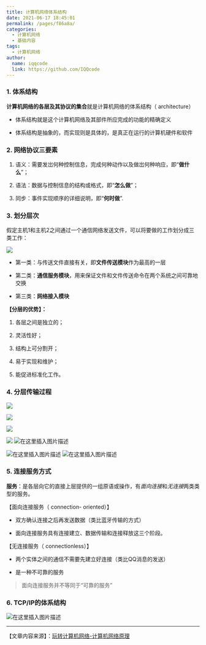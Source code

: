 ```yaml
---
title: 计算机网络体系结构
date: 2021-06-17 18:45:01
permalink: /pages/f86a8a/
categories:
  - 计算机网络
  - 基础内容
tags:
  - 计算机网络
author:
  name: iqqcode
  link: https://github.com/IQQcode
---
```

### 1. 体系结构

**计算机网络的各层及其协议的集合**就是计算机网络的体系结构（ architecture）

- 体系结构就是这个计算机网络及其部件所应完成的功能的精确定义

- 体系结构是抽象的，而实现则是具体的，是真正在运行的计算机硬件和软件

### 2. 网络协议三要素

1. 语义：需要发岀何种控制信息，完成何种动作以及做岀何种响应，即“**做什么**”；

2. 语法：数据与控制信息的结构或格式，即“**怎么做**”；

3. 同步：事件实现顺序的详细说明，即“**何时做**”.

### 3. 划分层次

假定主机1和主机2之间通过一个通信网络发送文件，可以将要做的工作划分成三类工作：

![](https://imgconvert.csdnimg.cn/aHR0cHM6Ly9ibG9naW1hZ2UtMTI1NTYxODU5Mi5jb3MuYXAtY2hlbmdkdS5teXFjbG91ZC5jb20vaW1nMjAyMDA0MDcxNzM3NTcucG5n?x-oss-process=image/format,png)

- 第一类：与传送文件直接有关，即**文件传送模块**作为最高的一层

- 第二类：**通信服务模块**，用来保证文件和文件传送命令在两个系统之间可靠地交换

- 第三类：**网络接入模块**

**【分层的优势】：**

1. 各层之间是独立的；

2. 灵活性好；

3. 结构上可分割开；

4. 易于实现和维护；

5. 能促进标准化工作。

### 4. 分层传输过程

![](https://imgconvert.csdnimg.cn/aHR0cHM6Ly9ibG9naW1hZ2UtMTI1NTYxODU5Mi5jb3MuYXAtY2hlbmdkdS5teXFjbG91ZC5jb20vaW1nMjAyMDA0MDcxNzQ1MDAucG5n?x-oss-process=image/format,png)

![](https://imgconvert.csdnimg.cn/aHR0cHM6Ly9ibG9naW1hZ2UtMTI1NTYxODU5Mi5jb3MuYXAtY2hlbmdkdS5teXFjbG91ZC5jb20vaW1nMjAyMDA0MDcxNzQ1NDEucG5n?x-oss-process=image/format,png)

![](https://imgconvert.csdnimg.cn/aHR0cHM6Ly9ibG9naW1hZ2UtMTI1NTYxODU5Mi5jb3MuYXAtY2hlbmdkdS5teXFjbG91ZC5jb20vaW1nMjAyMDA0MDcxNzQ2MDMucG5n?x-oss-process=image/format,png)

![](https://imgconvert.csdnimg.cn/aHR0cHM6Ly9ibG9naW1hZ2UtMTI1NTYxODU5Mi5jb3MuYXAtY2hlbmdkdS5teXFjbG91ZC5jb20vaW1nMjAyMDA0MDcxNzQ2MjEucG5n?x-oss-process=image/format,png)
![在这里插入图片描述](https://img-blog.csdnimg.cn/20200407190830469.png?x-oss-process=image/watermark,type_ZmFuZ3poZW5naGVpdGk,shadow_10,text_aHR0cHM6Ly9ibG9nLmNzZG4ubmV0L3dlaXhpbl80MzIzMjk1NQ==,size_16,color_FFFFFF,t_70)

![在这里插入图片描述](https://img-blog.csdnimg.cn/202004071908460.png?x-oss-process=image/watermark,type_ZmFuZ3poZW5naGVpdGk,shadow_10,text_aHR0cHM6Ly9ibG9nLmNzZG4ubmV0L3dlaXhpbl80MzIzMjk1NQ==,size_16,color_FFFFFF,t_70)
![在这里插入图片描述](https://img-blog.csdnimg.cn/20200407190912853.gif)

### 5. 连接服务方式

**服务**：是各层向它的直接上层提供的一组原语或操作，有*面向连接*和*无连接*两类类型的服务。

【面向连接服务（ connection- oriented）】

- 双方确认连接之后再发送数据（类比蓝牙传输的方式）

- 面向连接服务具有连接建立、数据传输和连接释放这三个阶段。

【无连接服务（ connectionless）】

- 两个实体之间的通信不需要先建立好连接（类比QQ消息的发送）

- 是一种不可靠的服务

> 面向连接服务并不等同于“可靠的服务”

### 6. TCP/IP的体系结构

![在这里插入图片描述](https://img-blog.csdnimg.cn/20200407190947913.png?x-oss-process=image/watermark,type_ZmFuZ3poZW5naGVpdGk,shadow_10,text_aHR0cHM6Ly9ibG9nLmNzZG4ubmV0L3dlaXhpbl80MzIzMjk1NQ==,size_16,color_FFFFFF,t_70)

---------------

【文章内容来源】：[玩转计算机网络-计算机网络原理](https://www.icourse163.org/course/QDU-1206901804)
